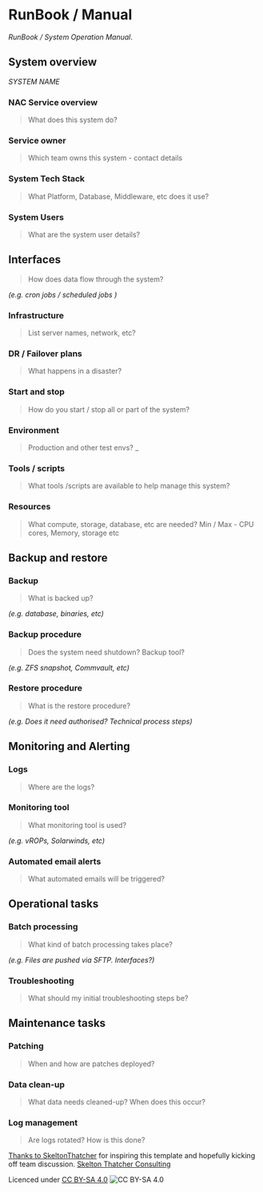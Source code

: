 # RunBook / Manual

*RunBook / System Operation Manual*.


## System overview

*SYSTEM NAME*

### NAC Service overview

> What does this system do?

### Service owner

> Which team owns this system - contact details

### System Tech Stack

> What Platform, Database, Middleware, etc does it use?

### System Users

> What are the system user details?

## Interfaces

> How does data flow through the system?

_(e.g. cron jobs / scheduled jobs )_

### Infrastructure

> List server names, network, etc?


### DR / Failover plans

> What happens in a disaster?

### Start and stop

> How do you start / stop all or part of the system?


### Environment

> Production and other test envs?
_

### Tools / scripts

> What tools /scripts are available to help manage this system?


### Resources

> What compute, storage, database, etc are needed? Min / Max - CPU cores, Memory, storage etc


## Backup and restore

### Backup

> What is backed up?

_(e.g. database, binaries, etc)_

### Backup procedure

> Does the system need shutdown? Backup tool?

_(e.g. ZFS snapshot, Commvault, etc)_

### Restore procedure

> What is the restore procedure?

_(e.g. Does it need authorised? Technical process steps)_

## Monitoring and Alerting

### Logs

> Where are the logs?


### Monitoring tool

> What monitoring tool is used?

_(e.g. vROPs, Solarwinds, etc)_

### Automated email alerts

> What automated emails will be triggered?


## Operational tasks

### Batch processing

> What kind of batch processing takes place?

_(e.g. Files are pushed via SFTP. Interfaces?)_


### Troubleshooting

> What should my initial troubleshooting steps be?


## Maintenance tasks

### Patching

> When and how are patches deployed?

### Data clean-up

> What data needs cleaned-up? When does this occur? 

 
### Log management

> Are logs rotated? How is this done? 




[Thanks to SkeltonThatcher](https://github.com/SkeltonThatcher/run-book-template) for inspiring this template and hopefully kicking off team discussion.
[Skelton Thatcher Consulting](https://skeltonthatcher.com/)

Licenced under [CC BY-SA 4.0](https://creativecommons.org/licenses/by-sa/4.0/) ![CC BY-SA 4.0](https://licensebuttons.net/l/by-sa/3.0/88x31.png)


